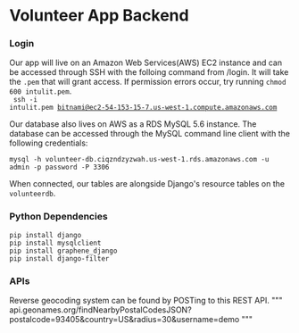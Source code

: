 # Volunteer App Backend

### Login
Our app will live on an Amazon Web Services(AWS) EC2 instance and can be accessed through SSH with the folloing command from /login. It will take the <code>.pem</code> that will grant access. If permission errors occur, try running <code>chmod 600 intulit.pem</code>.<br>
<code>
ssh -i intulit.pem bitnami@ec2-54-153-15-7.us-west-1.compute.amazonaws.com
</code>

Our database also lives on AWS as a RDS MySQL 5.6 instance. The database can be accessed through the MySQL command line client with the following credentials:

```
mysql -h volunteer-db.ciqzndzyzwah.us-west-1.rds.amazonaws.com -u admin -p password -P 3306
```

When connected, our tables are alongside Django's resource tables on the <code>volunteerdb</code>.

### Python Dependencies
```
pip install django 
pip install mysqlclient 
pip install graphene_django 
pip install django-filter 
```


### APIs
Reverse geocoding system can be found by POSTing to this REST API.
"""
api.geonames.org/findNearbyPostalCodesJSON?postalcode=93405&country=US&radius=30&username=demo
"""